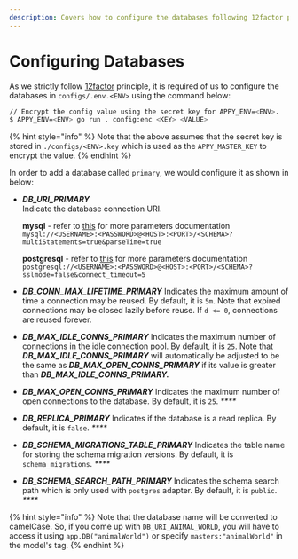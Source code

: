 ```yaml
---
description: Covers how to configure the databases following 12factor principle.
---
```


# Configuring Databases

As we strictly follow [12factor](https://12factor.net/) principle, it is required of us to configure the databases in `configs/.env.<ENV>` using the command below:

```bash
// Encrypt the config value using the secret key for APPY_ENV=<ENV>.
$ APPY_ENV=<ENV> go run . config:enc <KEY> <VALUE>
```

{% hint style="info" %}
Note that the above assumes that the secret key is stored in `./configs/<ENV>.key` which is used as the `APPY_MASTER_KEY` to encrypt the value.
{% endhint %}

In order to add a database called `primary`, we would configure it as shown in below:

* _**DB\_URI\_PRIMARY**_  
  Indicate the database connection URI.  
  
  **mysql** - refer to [this](https://github.com/go-sql-driver/mysql#parameters) for more parameters documentation  
  `mysql://<USERNAME>:<PASSWORD>@<HOST>:<PORT>/<SCHEMA>?multiStatements=true&parseTime=true`  
  
  **postgresql** - refer to [this](https://www.postgresql.org/docs/current/libpq-connect.html#LIBPQ-PARAMKEYWORDS) for more parameters documentation  
  `postgresql://<USERNAME>:<PASSWORD>@<HOST>:<PORT>/<SCHEMA>?sslmode=false&connect_timeout=5`

  

* _**DB\_CONN\_MAX\_LIFETIME\_PRIMARY**_ Indicates the maximum amount of time a connection may be reused. By default, it is `5m`.   Note that expired connections may be closed lazily before reuse. If `d <= 0`, connections are reused forever.  
* _**DB\_MAX\_IDLE\_CONNS\_PRIMARY**_ Indicates the maximum number of connections in the idle connection pool. By default, it is `25`.   Note that _**DB\_MAX\_IDLE\_CONNS\_PRIMARY**_ will automatically be adjusted to be the same as _**DB\_MAX\_OPEN\_CONNS\_PRIMARY**_ if its value is greater than _**DB\_MAX\_IDLE\_CONNS\_PRIMARY.**_  
* _**DB\_MAX\_OPEN\_CONNS\_PRIMARY**_ Indicates the maximum number of open connections to the database. By default, it is `25`.  _****_
* _**DB\_REPLICA\_PRIMARY**_ Indicates if the database is a read replica. By default, it is `false`.  _****_
* _**DB\_SCHEMA\_MIGRATIONS\_TABLE\_PRIMARY**_ Indicates the table name for storing the schema migration versions. By default, it is `schema_migrations`.  _****_
* _**DB\_SCHEMA\_SEARCH\_PATH\_PRIMARY**_ Indicates the schema search path which is only used with `postgres` adapter. By default, it is `public`. _****_

{% hint style="info" %}
Note that the database name will be converted to camelCase. So, if you come up with `DB_URI_ANIMAL_WORLD`, you will have to access it using `app.DB("animalWorld")` or specify `masters:"animalWorld"` in the model's tag.
{% endhint %}


